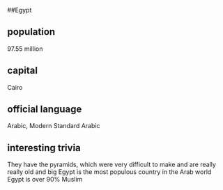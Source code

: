 ##Egypt
## population
97.55 million

## capital
Cairo
 
## official language
Arabic, Modern Standard Arabic

## interesting trivia
They have the pyramids, which were very difficult to make and are really really old and big
Egypt is the most populous country in the Arab world
Egypt is over 90% Muslim


